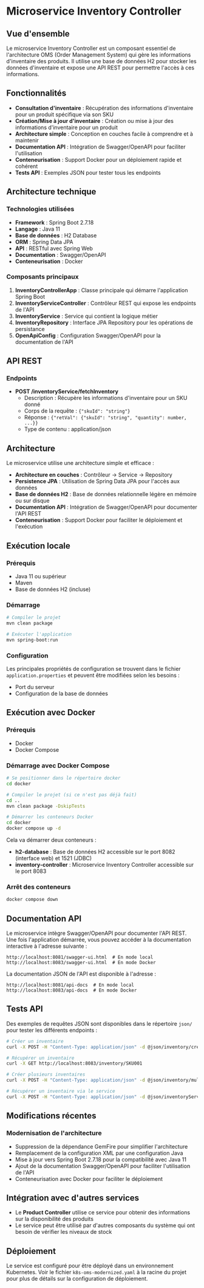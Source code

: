 # Microservice Inventory Controller

## Vue d'ensemble

Le microservice Inventory Controller est un composant essentiel de l'architecture OMS (Order Management System) qui gère les informations d'inventaire des produits. Il utilise une base de données H2 pour stocker les données d'inventaire et expose une API REST pour permettre l'accès à ces informations.

## Fonctionnalités

- **Consultation d'inventaire** : Récupération des informations d'inventaire pour un produit spécifique via son SKU
- **Création/Mise à jour d'inventaire** : Création ou mise à jour des informations d'inventaire pour un produit
- **Architecture simple** : Conception en couches facile à comprendre et à maintenir
- **Documentation API** : Intégration de Swagger/OpenAPI pour faciliter l'utilisation
- **Conteneurisation** : Support Docker pour un déploiement rapide et cohérent
- **Tests API** : Exemples JSON pour tester tous les endpoints

## Architecture technique

### Technologies utilisées

- **Framework** : Spring Boot 2.7.18
- **Langage** : Java 11
- **Base de données** : H2 Database
- **ORM** : Spring Data JPA
- **API** : RESTful avec Spring Web
- **Documentation** : Swagger/OpenAPI
- **Conteneurisation** : Docker

### Composants principaux

1. **InventoryControllerApp** : Classe principale qui démarre l'application Spring Boot
2. **InventoryServiceController** : Contrôleur REST qui expose les endpoints de l'API
3. **InventoryService** : Service qui contient la logique métier
4. **InventoryRepository** : Interface JPA Repository pour les opérations de persistance
5. **OpenApiConfig** : Configuration Swagger/OpenAPI pour la documentation de l'API

## API REST

### Endpoints

- **POST /inventoryService/fetchInventory**
  - Description : Récupère les informations d'inventaire pour un SKU donné
  - Corps de la requête : `{"skuId": "string"}`
  - Réponse : `{"retVal": {"skuId": "string", "quantity": number, ...}}`
  - Type de contenu : application/json

## Architecture

Le microservice utilise une architecture simple et efficace :
- **Architecture en couches** : Contrôleur -> Service -> Repository
- **Persistence JPA** : Utilisation de Spring Data JPA pour l'accès aux données
- **Base de données H2** : Base de données relationnelle légère en mémoire ou sur disque
- **Documentation API** : Intégration de Swagger/OpenAPI pour documenter l'API REST
- **Conteneurisation** : Support Docker pour faciliter le déploiement et l'exécution

## Exécution locale

### Prérequis

- Java 11 ou supérieur
- Maven
- Base de données H2 (incluse)

### Démarrage

```bash
# Compiler le projet
mvn clean package

# Exécuter l'application
mvn spring-boot:run
```

### Configuration

Les principales propriétés de configuration se trouvent dans le fichier `application.properties` et peuvent être modifiées selon les besoins :

- Port du serveur
- Configuration de la base de données

## Exécution avec Docker

### Prérequis

- Docker
- Docker Compose

### Démarrage avec Docker Compose

```bash
# Se positionner dans le répertoire docker
cd docker

# Compiler le projet (si ce n'est pas déjà fait)
cd ..
mvn clean package -DskipTests

# Démarrer les conteneurs Docker
cd docker
docker compose up -d
```

Cela va démarrer deux conteneurs :
- **h2-database** : Base de données H2 accessible sur le port 8082 (interface web) et 1521 (JDBC)
- **inventory-controller** : Microservice Inventory Controller accessible sur le port 8083

### Arrêt des conteneurs

```bash
docker compose down
```

## Documentation API

Le microservice intègre Swagger/OpenAPI pour documenter l'API REST. Une fois l'application démarrée, vous pouvez accéder à la documentation interactive à l'adresse suivante :

```
http://localhost:8081/swagger-ui.html  # En mode local
http://localhost:8083/swagger-ui.html  # En mode Docker
```

La documentation JSON de l'API est disponible à l'adresse :

```
http://localhost:8081/api-docs  # En mode local
http://localhost:8083/api-docs  # En mode Docker
```

## Tests API

Des exemples de requêtes JSON sont disponibles dans le répertoire `json/` pour tester les différents endpoints :

```bash
# Créer un inventaire
curl -X POST -H "Content-Type: application/json" -d @json/inventory/create/valid-inventory.json http://localhost:8083/inventory

# Récupérer un inventaire
curl -X GET http://localhost:8083/inventory/SKU001

# Créer plusieurs inventaires
curl -X POST -H "Content-Type: application/json" -d @json/inventory/multi-create/valid-multiple-inventories.json http://localhost:8083/inventory/multi-create

# Récupérer un inventaire via le service
curl -X POST -H "Content-Type: application/json" -d @json/inventoryService/fetch/valid-skuid.json http://localhost:8083/inventoryService/fetchInventory
```

## Modifications récentes

### Modernisation de l'architecture

- Suppression de la dépendance GemFire pour simplifier l'architecture
- Remplacement de la configuration XML par une configuration Java
- Mise à jour vers Spring Boot 2.7.18 pour la compatibilité avec Java 11
- Ajout de la documentation Swagger/OpenAPI pour faciliter l'utilisation de l'API
- Conteneurisation avec Docker pour faciliter le déploiement

## Intégration avec d'autres services

- Le **Product Controller** utilise ce service pour obtenir des informations sur la disponibilité des produits
- Le service peut être utilisé par d'autres composants du système qui ont besoin de vérifier les niveaux de stock

## Déploiement

Le service est configuré pour être déployé dans un environnement Kubernetes. Voir le fichier `k8s-oms-modernized.yaml` à la racine du projet pour plus de détails sur la configuration de déploiement.
